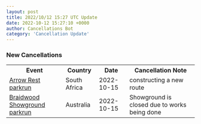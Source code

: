 ```yaml
---
layout: post
title: 2022/10/12 15:27 UTC Update
date: 2022-10-12 15:27:10 +0000
author: Cancellations Bot
category: 'Cancellation Update'
---
```


<h3>New Cancellations</h3>
<div class='hscrollable'>
<table style='width: 100%'>
    <tr>
        <th>Event</th>
        <th>Country</th>
        <th>Date</th>
        <th>Cancellation Note</th>
    </tr>
    <tr>
        <td><a href="https://www.parkrun.co.za/arrowrest">Arrow Rest parkrun</a></td>
        <td>South Africa</td>
        <td>2022-10-15</td>
        <td>constructing a new route</td>
    </tr>
    <tr>
        <td><a href="https://www.parkrun.com.au/braidwoodshowground">Braidwood Showground parkrun</a></td>
        <td>Australia</td>
        <td>2022-10-15</td>
        <td>Showground is closed due to works being done</td>
    </tr>
</table>
</div>
